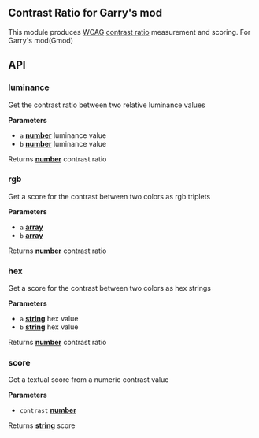 ## Contrast Ratio for Garry's mod

This module produces [WCAG](http://www.w3.org/WAI/intro/wcag.php) [contrast ratio](http://www.w3.org/TR/WCAG20/#contrast-ratiodef)
measurement and scoring. For Garry's mod(Gmod)

## API

### luminance

Get the contrast ratio between two relative luminance values

**Parameters**

-   `a` **[number](https://developer.mozilla.org/en-US/docs/Web/JavaScript/Reference/Global_Objects/Number)** luminance value
-   `b` **[number](https://developer.mozilla.org/en-US/docs/Web/JavaScript/Reference/Global_Objects/Number)** luminance value

Returns **[number](https://developer.mozilla.org/en-US/docs/Web/JavaScript/Reference/Global_Objects/Number)** contrast ratio

### rgb

Get a score for the contrast between two colors as rgb triplets

**Parameters**

-   `a` **[array](https://developer.mozilla.org/en-US/docs/Web/JavaScript/Reference/Global_Objects/Array)** 
-   `b` **[array](https://developer.mozilla.org/en-US/docs/Web/JavaScript/Reference/Global_Objects/Array)** 

Returns **[number](https://developer.mozilla.org/en-US/docs/Web/JavaScript/Reference/Global_Objects/Number)** contrast ratio

### hex

Get a score for the contrast between two colors as hex strings

**Parameters**

-   `a` **[string](https://developer.mozilla.org/en-US/docs/Web/JavaScript/Reference/Global_Objects/String)** hex value
-   `b` **[string](https://developer.mozilla.org/en-US/docs/Web/JavaScript/Reference/Global_Objects/String)** hex value

Returns **[number](https://developer.mozilla.org/en-US/docs/Web/JavaScript/Reference/Global_Objects/Number)** contrast ratio

### score

Get a textual score from a numeric contrast value

**Parameters**

-   `contrast` **[number](https://developer.mozilla.org/en-US/docs/Web/JavaScript/Reference/Global_Objects/Number)** 

Returns **[string](https://developer.mozilla.org/en-US/docs/Web/JavaScript/Reference/Global_Objects/String)** score
